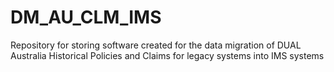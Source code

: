 # DM_AU_CLM_IMS
Repository for storing software created for the data migration of DUAL Australia Historical Policies and Claims for legacy systems into IMS systems
